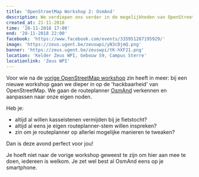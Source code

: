 ```yaml
---
title: 'OpenStreetMap Workshop 2: OsmAnd'
description: We verdiepen ons verder in de mogelijkheden van OpenStreetMap
created_at: 21-11-2018
time: '28-11-2018 17:00'
end: '28-11-2018 22:00'
facebook: 'https://www.facebook.com/events/335951287195929/'
image: 'https://zeus.ugent.be/zeuswpi/yN3cDjmQ.png'
banner: 'https://zeus.ugent.be/zeuswpi/tK-hXF21.png'
location: 'Kelder Zeus WPI, Gebouw S9, Campus Sterre'
locationlink: 'Zeus WPI'
---
```


Voor wie na de [vorige OpenStreetMap workshop](../osm/) zin heeft in meer: bij
een nieuwe workshop gaan we dieper in op de 'hackbaarheid' van OpenStreetMap.
We gaan de routeplanner [OsmAnd](https://osmand.net/) verkennen en aanpassen 
naar onze eigen noden.

Heb je:

- altijd al willen kasseistenen vermijden bij je fietstocht?
- altijd al eens je eigen routeplanner-stem willen inspreken?
- zin om je routeplanner op allerlei mogelijke manieren te tweaken?

Dan is deze avond perfect voor jou!

Je hoeft niet naar de vorige workshop geweest te zijn om hier aan mee te doen,
iedereen is welkom. Je zet wel best al OsmAnd eens op je smartphone.


